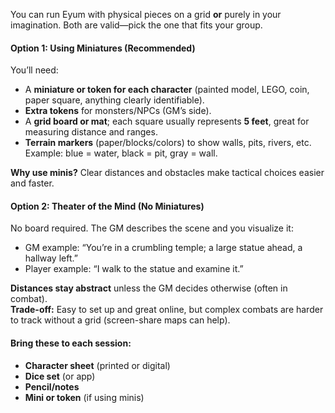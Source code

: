 You can run Eyum with physical pieces on a grid **or** purely in your imagination. Both are valid—pick the one that fits your group.
#### Option 1: Using Miniatures (Recommended)
You’ll need:
- A **miniature or token for each character** (painted model, LEGO, coin, paper square, anything clearly identifiable).
- **Extra tokens** for monsters/NPCs (GM’s side).
- A **grid board or mat**; each square usually represents **5 feet**, great for measuring distance and ranges.
- **Terrain markers** (paper/blocks/colors) to show walls, pits, rivers, etc. Example: blue = water, black = pit, gray = wall.

**Why use minis?** Clear distances and obstacles make tactical choices easier and faster.
#### Option 2: Theater of the Mind (No Miniatures)
No board required. The GM describes the scene and you visualize it:
- GM example: “You’re in a crumbling temple; a large statue ahead, a hallway left.”
- Player example: “I walk to the statue and examine it.”

**Distances stay abstract** unless the GM decides otherwise (often in combat).  
**Trade-off:** Easy to set up and great online, but complex combats are harder to track without a grid (screen-share maps can help).


#### Bring these to each session:
- **Character sheet** (printed or digital)
- **Dice set** (or app)
- **Pencil/notes**
- **Mini or token** (if using minis)